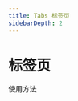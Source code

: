 ```yaml
---
title: Tabs 标签页
sidebarDepth: 2
---
```


# 标签页

使用方法


<ClientOnly>
  <tabs-demos></tabs-demos>
</ClientOnly>